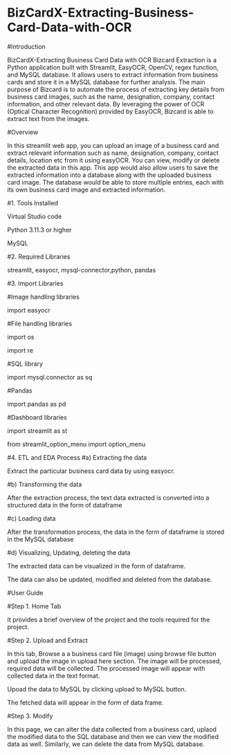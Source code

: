 # BizCardX-Extracting-Business-Card-Data-with-OCR

#Introduction

BizCardX-Extracting Business Card Data with OCR Bizcard Extraction is a Python application built with Streamlit, EasyOCR, OpenCV, regex function, and MySQL database. It allows users to extract information from business cards and store it in a MySQL database for further analysis. The main purpose of Bizcard is to automate the process of extracting key details from business card images, such as the name, designation, company, contact information, and other relevant data. By leveraging the power of OCR (Optical Character Recognition) provided by EasyOCR, Bizcard is able to extract text from the images.

#Overview

In this streamlit web app, you can upload an image of a business card and extract relevant information such as name, designation, company, contact details, location etc from it using easyOCR. You can view, modify or delete the extracted data in this app. This app would also allow users to save the extracted information into a database along with the uploaded business card image. The database would be able to store multiple entries, each with its own business card image and extracted information.

#1. Tools Installed

Virtual Studio code

Python 3.11.3 or higher

MySQL

#2. Required Libraries

streamlit, easyocr, mysql-connector,python, pandas

#3. Import Libraries

#Image handling libraries

import easyocr

#File handling libraries

import os

import re

#SQL library

import mysql.connector as sq

#Pandas

import pandas as pd

#Dashboard libraries

import streamlit as st

from streamlit_option_menu import option_menu

#4. ETL and EDA Process
#a) Extracting the data

Extract the particular business card data by using easyocr.

#b) Transforming the data

After the extraction process, the text data extracted is converted into a structured data in the form of dataframe

#c) Loading data

After the transformation process, the data in the form of dataframe is stored in the MySQL database

#d) Visualizing, Updating, deleting the data

The extracted data can be visualized in the form of dataframe.

The data can also be updated, modified and deleted from the database.

#User Guide

#Step 1. Home Tab

It provides a brief overview of the project and the tools required for the project.

#Step 2. Upload and Extract

In this tab, Browse a a business card file (image) using browse file button and upload the image in upload here section. The image will be processed, required data will be collected. The processed image will appear with collected data in the text format.

Upoad the data to MySQL by clicking upload to MySQL button.

The fetched data will appear in the form of data frame.

#Step 3. Modify

In this page, we can alter the data collected from a business card, uplaod the modified data to the SQL database and then we can view the modified data as well.
Similarly, we can delete the data from MySQL database.
